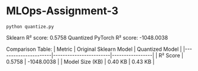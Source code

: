 # MLOps-Assignment-3

    python quantize.py

Sklearn R² score: 0.5758
Quantized PyTorch R² score: -1048.0038

Comparison Table:
| Metric               | Original Sklearn Model | Quantized Model |
|----------------------|------------------------|-----------------|
| R² Score            | 0.5758            | -1048.0038     |
| Model Size (KB)     | 0.40 KB          | 0.43 KB    |
